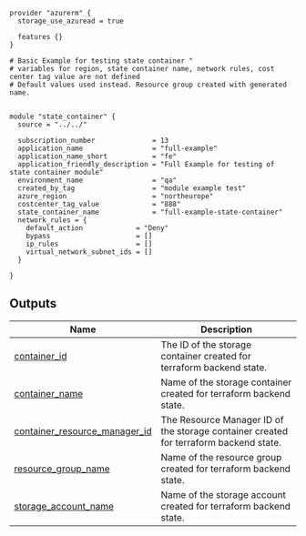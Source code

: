 <!-- BEGIN_TF_DOCS -->



```hcl
provider "azurerm" {
  storage_use_azuread = true

  features {}
}

# Basic Example for testing state container " 
# variables for region, state container name, network rules, cost center tag value are not defined
# Default values used instead. Resource group created with generated name. 


module "state_container" {
  source = "../../"

  subscription_number              = 13
  application_name                 = "full-example"
  application_name_short           = "fe"
  application_friendly_description = "Full Example for testing of state container module"
  environment_name                 = "qa"
  created_by_tag                   = "module example test"
  azure_region                     = "northeurope"
  costcenter_tag_value             = "888"
  state_container_name             = "full-example-state-container"
  network_rules = {
    default_action             = "Deny"
    bypass                     = []
    ip_rules                   = []
    virtual_network_subnet_ids = []
  }

}

```
## Outputs

| Name | Description |
|------|-------------|
| <a name="output_container_id"></a> [container\_id](#output\_container\_id) | The ID of the storage container created for terraform backend state. |
| <a name="output_container_name"></a> [container\_name](#output\_container\_name) | Name of the storage container created for terraform backend state. |
| <a name="output_container_resource_manager_id"></a> [container\_resource\_manager\_id](#output\_container\_resource\_manager\_id) | The Resource Manager ID of the storage container created for terraform backend state. |
| <a name="output_resource_group_name"></a> [resource\_group\_name](#output\_resource\_group\_name) | Name of the resource group created for terraform backend state. |
| <a name="output_storage_account_name"></a> [storage\_account\_name](#output\_storage\_account\_name) | Name of the storage account created for terraform backend state. |
<!-- END_TF_DOCS -->
